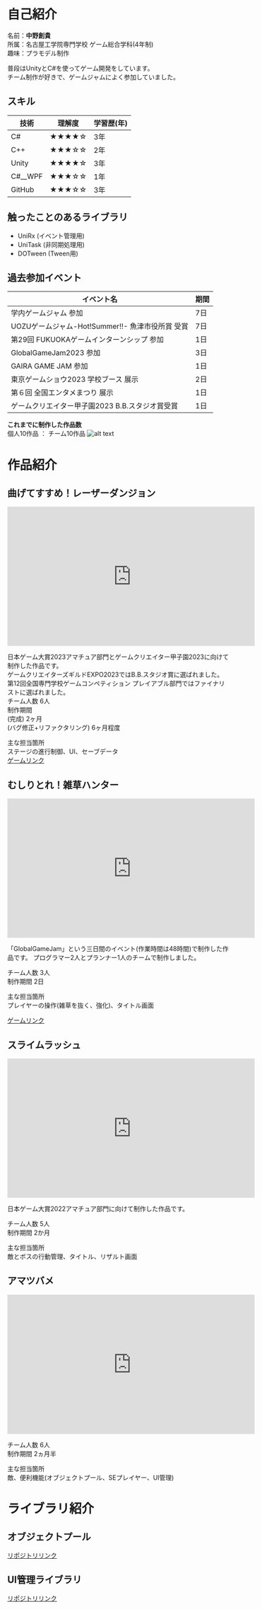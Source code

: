 # 自己紹介  
名前：**中野創貴**  
所属：名古屋工学院専門学校 ゲーム総合学科(4年制)  
趣味：プラモデル制作

普段はUnityとC#を使ってゲーム開発をしています。  
チーム制作が好きで、ゲームジャムによく参加していました。


## スキル


|技術|理解度|学習歴(年)|
|---|---|---|
|C#|★★★★☆|3年|
|C++|★★★☆☆|2年|
|Unity|★★★★☆|3年|
|C#__WPF|★★★☆☆|1年|
|GitHub|★★★☆☆|3年|


## 触ったことのあるライブラリ
- UniRx (イベント管理用)
- UniTask   (非同期処理用)
- DOTween   (Tween用)

## 過去参加イベント


|イベント名|期間|
|-|-|
|学内ゲームジャム 参加|7日|
|UOZUゲームジャム-Hot!Summer!!- 魚津市役所賞 受賞|7日|
|第29回 FUKUOKAゲームインターンシップ 参加|1日|
|GlobalGameJam2023 参加|3日|
|GAIRA GAME JAM 参加|1日|
|東京ゲームショウ2023 学校ブース 展示|2日|
|第６回 全国エンタメまつり 展示|1日|
|ゲームクリエイター甲子園2023 B.B.スタジオ賞受賞|1日|


**これまでに制作した作品数**  
個人10作品 ： チーム10作品
![alt text](Img/works.png)

# 作品紹介
## 曲げてすすめ！レーザーダンジョン
<iframe width="560" height="315" src="https://www.youtube.com/embed/vAu2sqNFRJk?si=jxL4nvV1QPAkAsC1?rel=0" title="YouTube video player" frameborder="0" allow="accelerometer; autoplay; clipboard-write; encrypted-media; gyroscope; picture-in-picture; web-share" allowfullscreen></iframe>


日本ゲーム大賞2023アマチュア部門とゲームクリエイター甲子園2023に向けて制作した作品です。  
ゲームクリエイターズギルドEXPO2023ではB.B.スタジオ賞に選ばれました。  
第12回全国専門学校ゲームコンペティション プレイアブル部門ではファイナリストに選ばれました。  
チーム人数 6人  
制作期間  
(完成) 2ヶ月   
(バグ修正+リファクタリング) 6ヶ月程度

主な担当箇所  
ステージの進行制御、UI、セーブデータ  
[ゲームリンク](https://gameparade.creators-guild.com/works/917)


## むしりとれ！雑草ハンター
<iframe width="560" height="315" src="https://www.youtube.com/embed/C_zwqqA4tVk?rel=0" title="むしりとれ！雑草ハンター" frameborder="0" allow="accelerometer; autoplay; clipboard-write; encrypted-media; gyroscope; picture-in-picture; web-share" allowfullscreen></iframe>


「GlobalGameJam」という三日間のイベント(作業時間は48時間)で制作した作品です。
プログラマー2人とプランナー1人のチームで制作しました。  

チーム人数 3人  
制作期間 2日

主な担当箇所  
プレイヤーの操作(雑草を抜く、強化)、タイトル画面

[ゲームリンク](https://v3.globalgamejam.org/2023/games/%E3%82%80%E3%81%97%E3%82%8A%E3%81%A8%E3%82%8C%EF%BC%81%E9%9B%91%E8%8D%89%E3%83%8F%E3%83%B3%E3%82%BF%E3%83%BC%EF%BC%81-9)

## スライムラッシュ
<iframe width="560" height="315" src="https://www.youtube.com/embed/0nTE3o13VbQ?rel=0" title="スライムラッシュ！" frameborder="0" allow="accelerometer; autoplay; clipboard-write; encrypted-media; gyroscope; picture-in-picture; web-share" allowfullscreen></iframe>


日本ゲーム大賞2022アマチュア部門に向けて制作した作品です。


チーム人数 5人  
制作期間 2か月


主な担当箇所  
敵とボスの行動管理、タイトル、リザルト画面

## アマツバメ
<iframe width="560" height="315" src="https://www.youtube.com/embed/cyGH6isQOco?si=ej6P3KKHTXOzrlKr?rel=0" title="YouTube video player" frameborder="0" allow="accelerometer; autoplay; clipboard-write; encrypted-media; gyroscope; picture-in-picture; web-share" allowfullscreen></iframe>


チーム人数 6人  
制作期間 2ヵ月半


主な担当箇所  
敵、便利機能(オブジェクトプール、SEプレイヤー、UI管理)

# ライブラリ紹介
## オブジェクトプール

[リポジトリリンク](https://github.com/NkcNakano0203/nknObjectPool)
## UI管理ライブラリ
[リポジトリリンク](https://github.com/NkcNakano0203/nknUILib)
